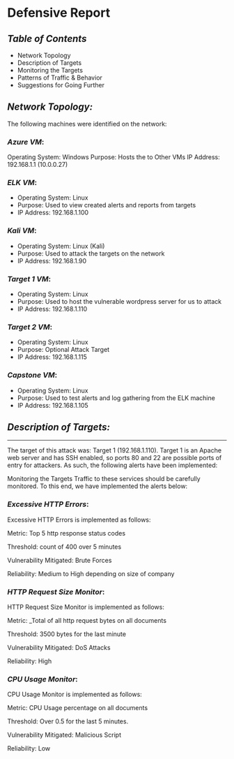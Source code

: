 # **Defensive Report**

## **_Table of Contents_**

* Network Topology
* Description of Targets
* Monitoring the Targets
* Patterns of Traffic & Behavior
* Suggestions for Going Further


## **_Network Topology:_**

The following machines were identified on the network:

### _Azure VM_:

Operating System: Windows
Purpose: Hosts the to Other VMs
IP Address: 192.168.1.1 (10.0.0.27)

### _ELK VM_:

* Operating System: Linux
* Purpose: Used to view created alerts and reports from targets
* IP Address: 192.168.1.100

### _Kali VM_:

* Operating System: Linux (Kali)
* Purpose: Used to attack the targets on the network
* IP Address: 192.168.1.90

### _Target 1 VM_:

* Operating System: Linux
* Purpose: Used to host the vulnerable wordpress server for us to attack
* IP Address: 192.168.1.110

### _Target 2 VM_:

* Operating System: Linux
* Purpose: Optional Attack Target
* IP Address: 192.168.1.115

### _Capstone VM_:

* Operating System: Linux
* Purpose: Used to test alerts and log gathering from the ELK machine
* IP Address: 192.168.1.105


## **_Description of Targets:_**
------------------------------

The target of this attack was: Target 1 (192.168.1.110).
Target 1 is an Apache web server and has SSH enabled, so ports 80 and 22 are possible ports of entry for attackers. As such, the following alerts have been implemented:

Monitoring the Targets
Traffic to these services should be carefully monitored. To this end, we have implemented the alerts below:

### _Excessive HTTP Errors_:

Excessive HTTP Errors is implemented as follows:

Metric: Top 5 http response status codes

Threshold: count of 400 over 5 minutes

Vulnerability Mitigated: Brute Forces

Reliability: Medium to High depending on size of company


### _HTTP Request Size Monitor_:

HTTP Request Size Monitor is implemented as follows:

Metric: _Total of all http request bytes on all documents

Threshold: 3500 bytes for the last minute

Vulnerability Mitigated: DoS Attacks

Reliability: High


### _CPU Usage Monitor_:

CPU Usage Monitor is implemented as follows:

Metric: CPU Usage percentage on all documents

Threshold: Over 0.5 for the last 5 minutes.

Vulnerability Mitigated: Malicious Script

Reliability: Low